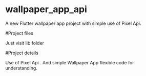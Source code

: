 # wallpaper_app_api

A new Flutter wallpaper app project with simple use of Pixel Api.

#Project files

Just visit lib folder

#Project details

Use of Pixel Api . And simple Wallpaper App flexible code for understanding.
